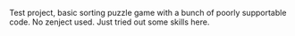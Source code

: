 Test project, basic sorting puzzle game with a bunch of poorly supportable code. No zenject used. Just tried out some skills here.
